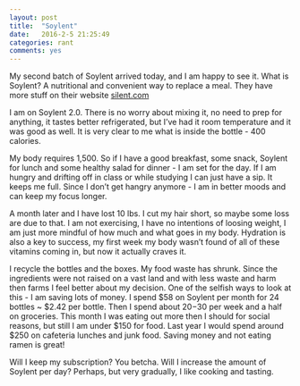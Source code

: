 ```yaml
---
layout: post
title:  "Soylent"
date:   2016-2-5 21:25:49
categories: rant
comments: yes
---
```


My second batch of Soylent arrived today, and I am happy to see it. What is Soylent? A nutritional and
convenient way to replace a meal. They have more stuff on their website [silent.com](https://www.soylent.com/)

I am on Soylent 2.0. There is no worry about mixing it, no need to prep for anything, it tastes better
refrigerated, but I’ve had it room temperature and it was good as well. It is very clear to me what is inside the bottle - 400 calories.

My body requires 1,500. So if I have a good breakfast, some snack, Soylent for lunch and some healthy salad
for dinner - I am set for the day. If I am hungry and drifting off in class or while studying I can just have
a sip. It keeps me full. Since I don’t get hangry anymore - I am in better moods and can keep my focus longer.

A month later and I have lost 10 lbs. I cut my hair short, so maybe some loss are due to that. I am not
exercising, I have no intentions of loosing weight, I am just more mindful of how much and what goes in
my body. Hydration is also a key to success, my first week my body wasn’t found of all of these vitamins
coming in, but now it actually craves it.

I recycle the bottles and the boxes. My food waste has shrunk. Since the ingredients were not raised on a
vast land and with less waste and harm then farms I feel better about my decision. One of the selfish ways
to look at this - I am saving lots of money. I spend $58 on Soylent per month for 24 bottles ~ $2.42 per bottle.
Then I spend about $20-$30 per week and a half on groceries. This month I was eating out more then I should for
social reasons, but still I am under $150 for food. Last year I would spend around $250 on cafeteria lunches and
junk food. Saving money and not eating ramen is great!

Will I keep my subscription? You betcha.
Will I increase the amount of Soylent per day? Perhaps, but very gradually, I like cooking and tasting.
